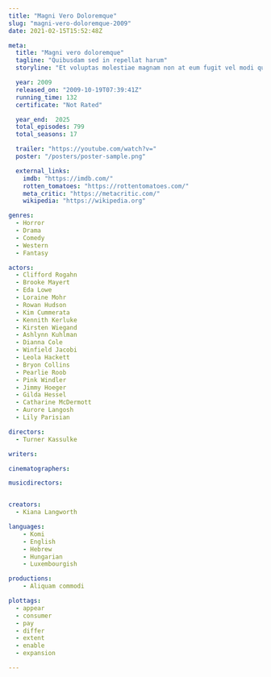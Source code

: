 ```yaml
---
title: "Magni Vero Doloremque"
slug: "magni-vero-doloremque-2009"
date: 2021-02-15T15:52:48Z

meta:
  title: "Magni vero doloremque"
  tagline: "Quibusdam sed in repellat harum"
  storyline: "Et voluptas molestiae magnam non at eum fugit vel modi qui nisi voluptatem non omnis necessitatibus esse delectus quos neque laboriosam facilis"

  year: 2009
  released_on: "2009-10-19T07:39:41Z"
  running_time: 132
  certificate: "Not Rated"

  year_end:  2025
  total_episodes: 799
  total_seasons: 17

  trailer: "https://youtube.com/watch?v="
  poster: "/posters/poster-sample.png"

  external_links:
    imdb: "https://imdb.com/"
    rotten_tomatoes: "https://rottentomatoes.com/"
    meta_critic: "https://metacritic.com/"
    wikipedia: "https://wikipedia.org"

genres:
  - Horror
  - Drama
  - Comedy
  - Western
  - Fantasy

actors:
  - Clifford Rogahn
  - Brooke Mayert
  - Eda Lowe
  - Loraine Mohr
  - Rowan Hudson
  - Kim Cummerata
  - Kennith Kerluke
  - Kirsten Wiegand
  - Ashlynn Kuhlman
  - Dianna Cole
  - Winfield Jacobi
  - Leola Hackett
  - Bryon Collins
  - Pearlie Roob
  - Pink Windler
  - Jimmy Hoeger
  - Gilda Hessel
  - Catharine McDermott
  - Aurore Langosh
  - Lily Parisian

directors:
  - Turner Kassulke

writers:

cinematographers:

musicdirectors:


creators:
  - Kiana Langworth

languages:
    - Komi
    - English
    - Hebrew
    - Hungarian
    - Luxembourgish

productions:
    - Aliquam commodi

plottags:
  - appear
  - consumer
  - pay
  - differ
  - extent
  - enable
  - expansion

---
```


